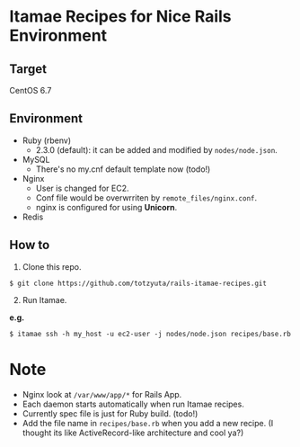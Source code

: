 # Itamae Recipes for Nice Rails Environment

## Target

CentOS 6.7

## Environment

* Ruby (rbenv)
  * 2.3.0 (default): it can be added and modified by `nodes/node.json`.
* MySQL
  * There's no my.cnf default template now (todo!)
* Nginx
  * User is changed for EC2.
  * Conf file would be overwrriten by `remote_files/nginx.conf`.
  * nginx is configured for using **Unicorn**.
* Redis

## How to

1. Clone this repo.

```
$ git clone https://github.com/totzyuta/rails-itamae-recipes.git
```

2. Run Itamae.

__e.g.__

```
$ itamae ssh -h my_host -u ec2-user -j nodes/node.json recipes/base.rb
```

# Note

* Nginx look at `/var/www/app/*` for Rails App.
* Each daemon starts automatically when run Itamae recipes.
* Currently spec file is just for Ruby build. (todo!)
* Add the file name in `recipes/base.rb` when you add a new recipe. (I thought its like ActiveRecord-like architecture and cool ya?)
